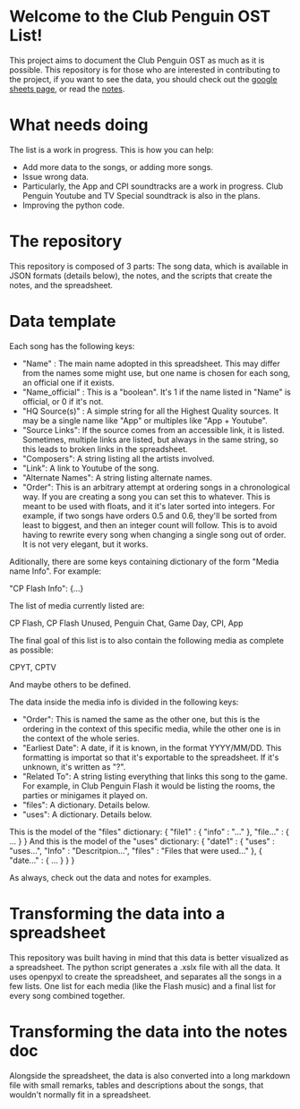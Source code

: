 # Welcome to the Club Penguin OST List!

This project aims to document the Club Penguin OST as much as it is possible. This repository is for those who are interested in contributing to the project, if you want to see the data, you should check out the [google sheets page](https://docs.google.com/spreadsheets/d/140Kui6g27N4FXXKX844JWxprgJ6xwbSBso8AGXaLYLM/edit#gid=1754104519), or read the [notes](https://github.com/nhaar/CPOSTList/blob/main/notes.md).

# What needs doing

The list is a work in progress. This is how you can help:
- Add more data to the songs, or adding more songs.
- Issue wrong data.
- Particularly, the App and CPI soundtracks are a work in progress. Club Penguin Youtube and TV Special soundtrack is also in the plans.
- Improving the python code.

# The repository

This repository is composed of 3 parts: The song data, which is available in JSON formats (details below), the notes, and the scripts that create the notes, and the spreadsheet.

# Data template

Each song has the following keys:

- "Name" : The main name adopted in this spreadsheet. This may differ from the names some might use, but one name is chosen for each song, an official one if it exists.
- "Name_official" : This is a "boolean". It's 1 if the name listed in "Name" is official, or 0 if it's not.
- "HQ Source(s)" : A simple string for all the Highest Quality sources. It may be a single name like "App" or multiples like "App + Youtube".
- "Source Links": If the source comes from an accessible link, it is listed. Sometimes, multiple links are listed, but always in the same string, so this leads to broken links in the spreadsheet.
- "Composers": A string listing all the artists involved.
- "Link": A link to Youtube of the song.
- "Alternate Names": A string listing alternate names.
- "Order": This is an arbitrary attempt at ordering songs in a chronological way. If you are creating a song you can set this to whatever. This is meant to be used with floats, and it it's later sorted into integers. For example, if two songs have orders 0.5 and 0.6, they'll be sorted from least to biggest, and then an integer count will follow. This is to avoid having to rewrite every song when changing a single song out of order. It is not very elegant, but it works.

Aditionally, there are some keys containing dictionary of the form "Media name Info". For example:

"CP Flash Info": {...}

The list of media currently listed are:

CP Flash, CP Flash Unused, Penguin Chat, Game Day, CPI, App

The final goal of this list is to also contain the following media as complete as possible:

CPYT, CPTV

And maybe others to be defined.

The data inside the media info is divided in the following keys:

- "Order": This is named the same as the other one, but this is the ordering in the context of this specific media, while the other one is in the context of the whole series.
- "Earliest Date": A date, if it is known, in the format YYYY/MM/DD. This formatting is importat so that it's exportable to the spreadsheet. If it's unknown, it's written as "?".
- "Related To": A string listing everything that links this song to the game. For example, in Club Penguin Flash it would be listing the rooms, the parties or minigames it played on.
- "files": A dictionary. Details below.
- "uses": A dictionary. Details below.

This is the model of the "files" dictionary:
{
  "file1" : {
      "info" : "..."
    },
  "file..." : {
      ...
    }
}
And this is the model of the "uses" dictionary:
{
  "date1" : {
    "uses" : "uses...",
    "Info" : "Descritpion...",
    "files" : "Files that were used..."
  }, {
    "date..." : {
      ...
    }
  }
}

As always, check out the data and notes for examples.

# Transforming the data into a spreadsheet

This repository was built having in mind that this data is better visualized as a spreadsheet. The python script generates a .xslx file with all the data. It uses openpyxl to create the spreadsheet, and separates all the songs in a few lists. One list for each media (like the Flash music) and a final list for every song combined together.

# Transforming the data into the notes doc

Alongside the spreadsheet, the data is also converted into a long markdown file with small remarks, tables and descriptions about the songs, that wouldn't normally fit in a spreadsheet.
